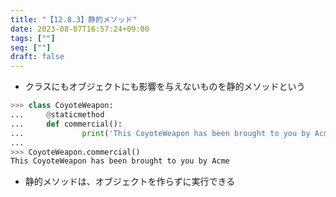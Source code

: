 ```yaml
---
title: "【12.8.3】静的メソッド"
date: 2023-08-07T16:57:24+09:00
tags: [""]
seq: [""]
draft: false
---
```


- クラスにもオブジェクトにも影響を与えないものを静的メソッドという

```python
>>> class CoyoteWeapon:
...     @staticmethod
...     def commercial():
...             print('This CoyoteWeapon has been brought to you by Acme')
...
>>> CoyoteWeapon.commercial()
This CoyoteWeapon has been brought to you by Acme
```

- 静的メソッドは、オブジェクトを作らずに実行できる